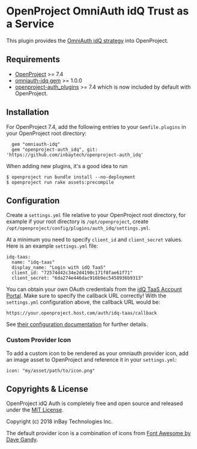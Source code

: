 # OpenProject OmniAuth idQ Trust as a Service

This plugin provides the [OmniAuth idQ strategy](https://github.com/inbaytech/omniauth-idq) into OpenProject.

## Requirements

* [OpenProject](https://www.openproject.org) >= 7.4
* [omniauth-idq gem](https://github.com/inbaytech/omniauth-idq) >= 1.0.0
* [openproject-auth_plugins](https://github.com/opf/openproject-auth_plugins) >= 7.4 which is now included by default with OpenProject.

## Installation

For OpenProject 7.4, add the following entries to your `Gemfile.plugins` in your OpenProject root directory:

```
  gem "omniauth-idq"
  gem "openproject-auth_idq", git: 'https://github.com/inbaytech/openproject-auth_idq'
```

When adding new plugins, it's a good idea to run

```
$ openproject run bundle install --no-deployment
$ openproject run rake assets:precompile
```


## Configuration

Create a `settings.yml` file relative to your OpenProject root directory, for example if your root directory is `/opt/openproject`, create `/opt/openproject/config/plugins/auth_idq/settings.yml`.

At a minimum you need to specify `client_id` and `client_secret` values. Here is an example `settings.yml` file:

```
idq-taas:
  name: "idq-taas"
  display_name: "Login with idQ TaaS"
  client_id: "72574d42c34e2d4190c171f8fae61f71"
  client_secret: "6da274e446dac916b9ec5458936b9313"
```

You can obtain your own OAuth credentials from the [idQ TaaS Account Portal](https://idquanta.com/account). Make sure to specify the callback URL correctly! With the `settings.yml` configuration above, the callback URL would be:

```
https://your.openproject.host.com/auth/idq-taas/callback
```


See [their configuration documentation](https://github.com/inbaytech/omniauth-idq) for further details.

### Custom Provider Icon

To add a custom icon to be rendered as your omniauth provider icon, add an
image asset to OpenProject and reference it in your `settings.yml`:

	icon: "my/asset/path/to/icon.png"

## Copyrights & License

OpenProject idQ Auth is completely free and open source and released under the [MIT License](https://github.com/inbaytech/openproject-auth_idq/blob/dev/LICENSE).

Copyright (c) 2018 inBay Technologies Inc.

The default provider icon is a combination of icons from [Font Awesome by Dave Gandy](http://fontawesome.io).
